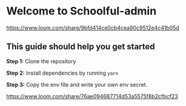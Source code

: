 
# Welcome to Schoolful-admin

https://www.loom.com/share/9bfd414ce0cb4cea90c9512e4c41b05d
## This guide should help you get started

**Step 1:** Clone the repository

**Step 2:** Install dependencies by running `yarn`

**Step 3:** Copy the env file and write your own env secret.

https://www.loom.com/share/76ae094687714d53a5575f8b2cfbcf23